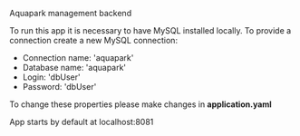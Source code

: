 Aquapark management backend

To run this app it is necessary to have MySQL installed locally.
To provide a connection create a new MySQL connection:
* Connection name: 'aquapark'
* Database name: 'aquapark'
* Login: 'dbUser'
* Password: 'dbUser'

To change these properties please make changes in <b> application.yaml </b>

App starts by default at localhost:8081
